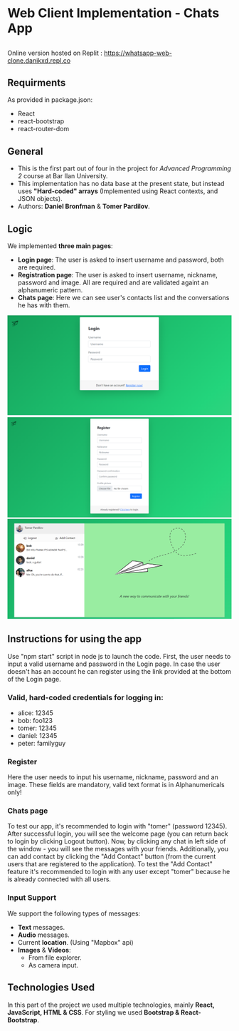 # Web Client Implementation - Chats App

##
Online version hosted on Replit : https://whatsapp-web-clone.danikxd.repl.co

## Requirments
As provided in package.json:
- React
- react-bootstrap
- react-router-dom
## General
- This is the first part out of four in the project for _Advanced Programming 2_ course at Bar Ilan University.
- This implementation has no data base at the present state, but instead uses **"Hard-coded" arrays** (Implemented using React contexts, and JSON objects).
- Authors: **Daniel Bronfman**  & **Tomer Pardilov**.

## Logic
We implemented **three main pages**:
- **Login page**: The user is asked to insert username and password, both are required.
- **Registration page**: The user is asked to insert username, nickname, password and image. All are required and are validated againt an alphanumeric pattern.
- **Chats page**: Here we can see user's contacts list and the conversations he has with them.


![Screenshot](loginScreenshot.png)
![Screenshot](registerScreenshot.png)
![Screenshot](chatsScreenshot.png)

## Instructions for using the app
Use "npm start" script in node js to launch the code.
First, the user needs to input a valid username and password in the Login page. In case the user doesn't has an account he can register using the link provided at the bottom of the Login page.
### Valid, hard-coded credentials for logging in:
- alice: 12345
- bob: foo123
- tomer: 12345
- daniel: 12345
- peter: familyguy
### Register
Here the user needs to input his username, nickname, password and an image. These fields are mandatory, valid text format is in Alphanumericals only!
### Chats page
To test our app, it's recommended to login with "tomer" (password 12345). After successful login, you will see the welcome page (you can return back to login by clicking Logout button). Now, by clicking any chat in left side of the window - you will see the messages with your friends. Additionally, you can add contact by clicking the "Add Contact" button (from the current users that are registered to the application). To test the "Add Contact" feature it's recommended to login with any user except "tomer" because he is already connected with all users.

### Input Support
We support the following types of messages:
- **Text** messages.
- **Audio** messages.
- Current **location**. (Using "Mapbox" api)
- **Images** & **Videos**:
  - From file explorer.
  - As camera input.
## Technologies Used
In this part of the project we used multiple technologies, mainly **React, JavaScript, HTML & CSS**.
For styling we used **Bootstrap & React-Bootstrap**.

